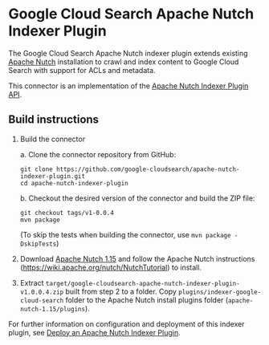 # Google Cloud Search Apache Nutch Indexer Plugin

The Google Cloud Search Apache Nutch indexer plugin extends existing
[Apache Nutch](http://nutch.apache.org/) installation to crawl and index content to Google Cloud
Search with support for ACLs and metadata.

This connector is an implementation of the
[Apache Nutch Indexer Plugin API](https://wiki.apache.org/nutch/IndexWriters).

## Build instructions

1. Build the connector

   a. Clone the connector repository from GitHub:
      ```
      git clone https://github.com/google-cloudsearch/apache-nutch-indexer-plugin.git
      cd apache-nutch-indexer-plugin
      ```

   b. Checkout the desired version of the connector and build the ZIP file:
      ```
      git checkout tags/v1-0.0.4
      mvn package
      ```
      (To skip the tests when building the connector, use `mvn package -DskipTests`)

3. Download [Apache Nutch 1.15](http://archive.apache.org/dist/nutch/1.15/) and follow the Apache
   Nutch instructions (https://wiki.apache.org/nutch/NutchTutorial) to install.

3. Extract `target/google-cloudsearch-apache-nutch-indexer-plugin-v1.0.0.4.zip` built from step 2 to
   a folder. Copy `plugins/indexer-google-cloud-search` folder to the Apache Nutch install plugins
   folder (`apache-nutch-1.15/plugins`).

For further information on configuration and deployment of this indexer plugin, see
[Deploy an Apache Nutch Indexer
Plugin](https://developers.google.com/cloud-search/docs/guides/apache-nutch-connector).
